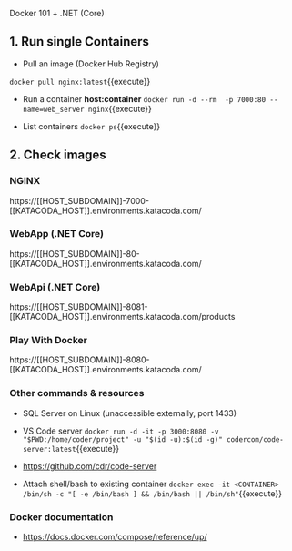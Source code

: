 Docker 101 + .NET (Core)

## 1. Run single Containers

- Pull an image (Docker Hub Registry)

`docker pull nginx:latest`{{execute}}

- Run a container **host:container**
`docker run -d --rm  -p 7000:80 --name=web_server nginx`{{execute}}

- List containers
`docker ps`{{execute}}

## 2. Check images

### NGINX
https://[[HOST_SUBDOMAIN]]-7000-[[KATACODA_HOST]].environments.katacoda.com/

### WebApp (.NET Core)
https://[[HOST_SUBDOMAIN]]-80-[[KATACODA_HOST]].environments.katacoda.com/

### WebApi (.NET Core)
https://[[HOST_SUBDOMAIN]]-8081-[[KATACODA_HOST]].environments.katacoda.com/products

### Play With Docker
https://[[HOST_SUBDOMAIN]]-8080-[[KATACODA_HOST]].environments.katacoda.com/

### Other commands & resources
- SQL Server on Linux (unaccessible externally, port 1433)

- VS Code server
`docker run -d -it -p 3000:8080 -v "$PWD:/home/coder/project" -u "$(id -u):$(id -g)" codercom/code-server:latest`{{execute}}
- https://github.com/cdr/code-server

- Attach shell/bash to existing container
`docker exec -it <CONTAINER> /bin/sh -c "[ -e /bin/bash ] && /bin/bash || /bin/sh"`{{execute}}

### Docker documentation
- https://docs.docker.com/compose/reference/up/